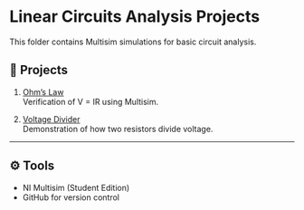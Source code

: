 # Linear Circuits Analysis Projects

This folder contains Multisim simulations for basic circuit analysis.

## 📂 Projects
1. [Ohm’s Law](./Ohms-Law)  
   Verification of V = IR using Multisim.

2. [Voltage Divider](./Voltage-Divider)  
   Demonstration of how two resistors divide voltage.

---

## ⚙️ Tools
- NI Multisim (Student Edition)
- GitHub for version control

